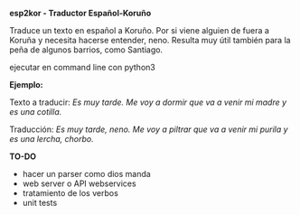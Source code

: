 **esp2kor - Traductor Español-Koruño**

Traduce un texto en español a Koruño. Por si viene alguien de fuera a Koruña y necesita hacerse entender, neno. Resulta muy útil también para la peña de algunos barrios, como Santiago.

ejecutar en command line con python3

**Ejemplo:**

Texto a traducir: *Es muy tarde. Me voy a dormir que va a venir mi madre y es una cotilla.*

Traducción: *Es muy tarde, neno. Me voy a piltrar que va a venir mi purila y es una lercha, chorbo.*

**TO-DO**
- hacer un parser como dios manda
- web server o API webservices
- tratamiento de los verbos
- unit tests



